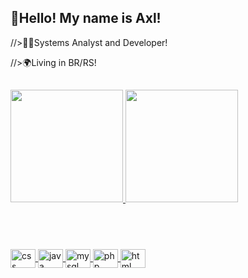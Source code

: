 ## 👋Hello! My name is Axl!

//>👨‍💻Systems Analyst and Developer! 

//>🌍Living in BR/RS! 

## <div align="center">
  <a href="https://github.com/axlwcr">
  <img height="180em" 
       src="https://github-readme-stats.vercel.app/api?username=axlwcr&show_icons=true&theme=midnight-purple&include_all_commits=true&count_private=true"/>
  <img height="180em" 
       src="https://github-readme-stats.vercel.app/api/top-langs/?username=axlwcr&layout=compact&langs_count=7&theme=midnight-purple"/>
  </div>
 
 ## <div style="display: inline_block"><br>
  <img align="center" alt="css" height="30" width="40" src="https://cdn.jsdelivr.net/gh/devicons/devicon/icons/css3/css3-original.svg">
  <img align="center" alt="java" height="30" width="40" src="https://cdn.jsdelivr.net/gh/devicons/devicon/icons/javascript/javascript-original.svg">
  <img align="center" alt="mysql" height="30" width="40" src="https://cdn.jsdelivr.net/gh/devicons/devicon/icons/mysql/mysql-original.svg">
  <img align="center" alt="php" height="30" width="40" src="https://cdn.jsdelivr.net/gh/devicons/devicon/icons/php/php-original.svg">
  <img align="center" alt="html" height="30" width="40" src="https://cdn.jsdelivr.net/gh/devicons/devicon/icons/html5/html5-original.svg">
</div>
 
 ##

  
